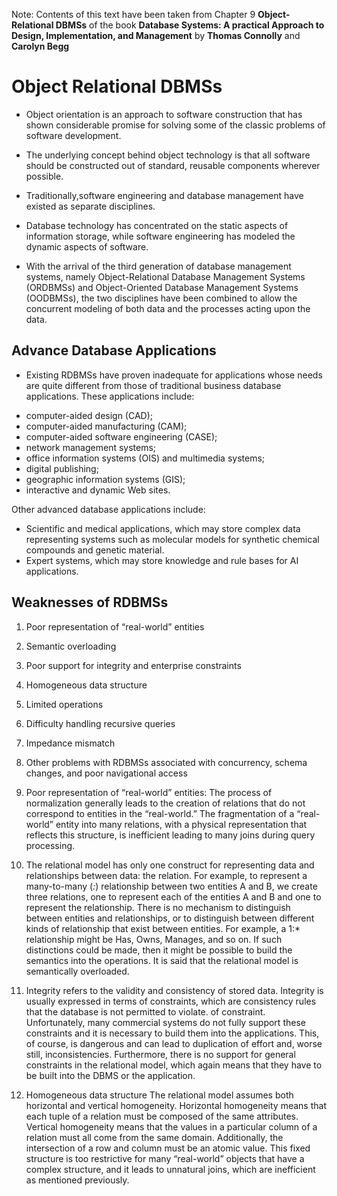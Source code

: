 Note: Contents of this text have been taken from Chapter 9 **Object-Relational DBMSs** of the book **Database Systems: A practical Approach to Design, Implementation, and Management** by **Thomas Connolly** and **Carolyn Begg**

# Object Relational DBMSs

- Object orientation is an approach to software construction that has shown considerable promise for solving some of the classic problems of software development.  
- The underlying concept behind object technology is that all software should be constructed out of standard, reusable components wherever possible.   
- Traditionally,software engineering and database management have existed as separate disciplines.   
- Database technology has concentrated on the static aspects of information storage, while software engineering has modeled the dynamic aspects of software.  

- With the arrival of the third generation of database management systems, namely Object-Relational Database Management Systems (ORDBMSs) and Object-Oriented Database Management Systems (OODBMSs), the two disciplines have been combined to allow the concurrent modeling of both data and the processes acting upon the data.

## Advance Database Applications
- Existing RDBMSs have proven inadequate for applications whose needs are quite different from those of traditional business database applications. These applications include:  

+ computer-aided design (CAD);
+ computer-aided manufacturing (CAM);
+ computer-aided software engineering (CASE);
+ network management systems;
+ office information systems (OIS) and multimedia systems;
+ digital publishing;
+ geographic information systems (GIS);
+ interactive and dynamic Web sites.

Other advanced database applications include:  
+ Scientific and medical applications, which may store complex data representing systems such as molecular models for synthetic chemical compounds and genetic material.  
+ Expert systems, which may store knowledge and rule bases for AI applications.  

## Weaknesses of RDBMSs

1. Poor representation of “real-world” entities
2. Semantic overloading
3. Poor support for integrity and enterprise constraints
4. Homogeneous data structure
5. Limited operations
6. Difficulty handling recursive queries
7. Impedance mismatch
8. Other problems with RDBMSs associated with concurrency, schema changes, and poor
navigational access

1. Poor representation of “real-world” entities: The process of normalization generally leads to the creation of relations that do not correspond to entities in the “real-world.” The fragmentation of a “real-world” entity into many relations, with a physical representation that reflects this structure, is inefficient leading to many joins during query processing.

2. The relational model has only one construct for representing data and relationships between data: the relation. For example, to represent a many-to-many (*:*) relationship between two entities A and B, we create three relations, one to represent each of the entities A and B and one to represent the relationship. There is no mechanism to distinguish between entities and relationships, or to distinguish between different kinds of relationship that exist between entities. For example, a 1:* relationship might be Has, Owns, Manages, and so on. If such distinctions could be made, then it might be possible to build the semantics into the operations. It is said that the relational model is semantically overloaded.

3. Integrity refers to the validity and consistency of stored data. Integrity is usually expressed in terms of constraints, which are consistency rules that the database is not permitted to violate. of constraint.  
Unfortunately, many commercial systems do not fully support these constraints and it is necessary to build them into the applications. This, of course, is dangerous and can lead to duplication of effort and, worse still, inconsistencies.
Furthermore, there is no support for general constraints in the relational model, which again means that they have to be built into the DBMS or the application.

4. Homogeneous data structure
The relational model assumes both horizontal and vertical homogeneity. Horizontal homogeneity means that each tuple of a relation must be composed of the same attributes. Vertical homogeneity means that the values in a particular column of a
relation must all come from the same domain. Additionally, the intersection of a row and column must be an atomic value. This fixed structure is too restrictive for many “real-world” objects that have a complex structure, and it leads to unnatural
joins, which are inefficient as mentioned previously.










